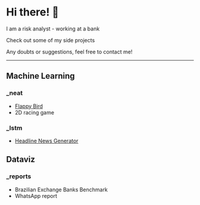 # Hi there! 👋

I am a risk analyst - working at a bank

Check out some of my side projects 

Any doubts or suggestions, feel free to contact me!

___

## Machine Learning
### _neat
* [Flappy Bird](https://github.com/hlweber/NEAT-FlappyBird)
* 2D racing game

### _lstm
* [Headline News Generator](https://github.com/hlweber/Headline-Generator)

## Dataviz
### _reports
* Brazilian Exchange Banks Benchmark
* WhatsApp report


